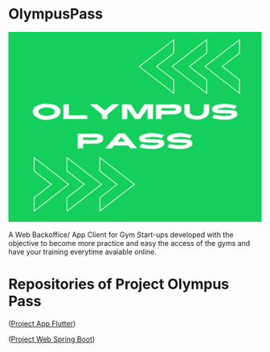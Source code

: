 # OlympusPass

![Olympus Pass Logo](ProjectsApplication/images/Splash%20Olympus%20Pass%202.png)

A Web Backoffice/ App Client for Gym Start-ups developed with the objective to become more practice and easy the access of the gyms and have your training everytime avaiable online.

# Repositories of Project Olympus Pass

([Project App Flutter](https://github.com/leocostatmt/AppOlympusPassV3))

([Project Web Spring Boot](https://github.com/leocostatmt/spring-tcc))